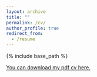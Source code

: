 ```yaml
---
layout: archive
title: ""
permalink: /cv/
author_profile: true
redirect_from:
  - /resume
---
```


{% include base_path %}


[You can download my pdf cv here.](https://joshzyj.github.io/files/zhang-vita.pdf)
